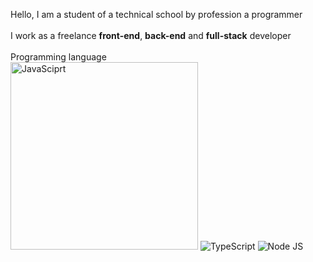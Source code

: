 Hello, I am a student of a technical school by profession a programmer <br>
<br>
I work as a freelance <b>front-end</b>, <b>back-end</b> and <b>full-stack</b> developer<br>
<br>
Programming language<br>
<img src="https://upload.wikimedia.org/wikipedia/commons/thumb/6/6a/JavaScript-logo.png/640px-JavaScript-logo.png" alt="JavaSciprt" title="JavaScript" width="300" height="300" />
![TypeScript](https://upload.wikimedia.org/wikipedia/commons/thumb/4/4c/Typescript_logo_2020.svg/1200px-Typescript_logo_2020.svg.png)
![Node JS](https://static-00.iconduck.com/assets.00/node-js-icon-227x256-913nazt0.png)
